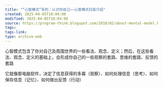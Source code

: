 ```yaml
---
title: "“心智模式”系列：认识你自己——心智模式扫盲介绍"
created: 2025-04-05T18:04:08
modified: 2025-04-05T18:04:08
source: https://program-think.blogspot.com/2010/02/about-mental-model.html
tags:
tags-link:
type: archive-web
---
```

心智模式包含了你对自己及周围世界的一些看法、观念、定义；然后，在这些看法、观念、定义的基础上，会形成你自己的一些观察的套路、思维的套路、反馈的套路

它就像那电脑软件，决定了信息获得的多寡（观察）、如何处理信息（思考）、如何保存信息（记忆）、如何做出反馈（行动）